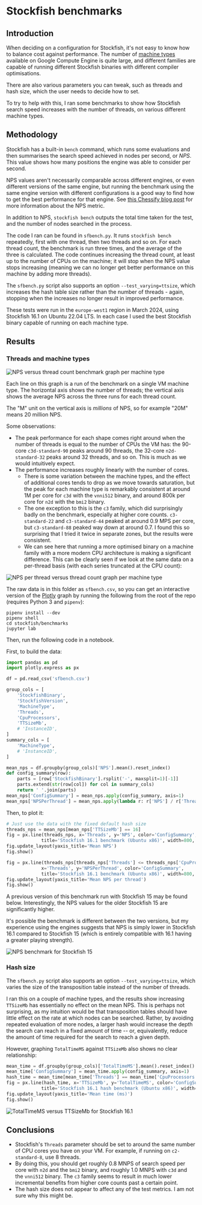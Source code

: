 # Stockfish benchmarks

## Introduction

When deciding on a configuration for Stockfish, it's not easy to know how to
balance cost against performance. The number of [machine
types](https://cloud.google.com/compute/docs/machine-types) available on Google
Compute Engine is quite large, and different families are capable of running
different Stockfish binaries with different compiler optimisations.

There are also various parameters you can tweak, such as threads and hash size,
which the user needs to decide how to set.

To try to help with this, I ran some benchmarks to show how Stockfish search
speed increases with the number of threads, on various different machine types.

## Methodology

Stockfish has a built-in `bench` command, which runs some evaluations and then
summarises the search speed achieved in nodes per second, or _NPS_. This value
shows how many positions the engine was able to consider per second.

NPS values aren't necessarily comparable across different engines, or even
different versions of the same engine, but running the benchmark using the same
engine version with different configurations is a good way to find how to get
the best performance for that engine. See [this Chessify blog
post](https://chessify.me/blog/nps-what-are-the-nodes-per-second-in-chess-engine-analysis)
for more information about the NPS metric.

In addition to NPS, `stockfish bench` outputs the total time taken for the test,
and the number of nodes searched in the process.

The code I ran can be found in `sfbench.py`. It runs `stockfish bench`
repeatedly, first with one thread, then two threads and so on. For each thread
count, the benchmark is run three times, and the average of the three is
calculated. The code continues increasing the thread count, at least up to the
number of CPUs on the machine; it will stop when the NPS value stops increasing
(meaning we can no longer get better performance on this machine by adding more
threads).

The `sfbench.py` script also supports an option `--test_varying=ttsize`, which
increases the hash table size rather than the number of threads - again,
stopping when the increases no longer result in improved performance.

These tests were run in the `europe-west1` region in March 2024, using Stockfish
16.1 on Ubuntu 22.04 LTS. In each case I used the best Stockfish binary capable
of running on each machine type.

## Results

### Threads and machine types

![NPS versus thread count benchmark graph per machine type](sfbenchgraph.png)

Each line on this graph is a run of the benchmark on a single VM machine type.
The horizontal axis shows the number of threads; the vertical axis shows the
average NPS across the three runs for each thread count.

The "M" unit on the vertical axis is _millions_ of NPS, so for example "20M"
means 20 million NPS.

Some observations:

- The peak performance for each shape comes right around when the number of
  threads is equal to the number of CPUs the VM has: the 90-core
  `c3d-standard-90` peaks around 90 threads, the 32-core `n2d-standard-32` peaks
  around 32 threads, and so on. This is much as we would intuitively expect.
- The performance increases roughly linearly with the number of cores.
  - There is some variation between the machine types, and the effect of
    additional cores tends to drop as we move towards saturation, but the peak
    for each machine type is remarkably consistent at around 1M per core for
    `c3d` with the `vnni512` binary, and around 800k per core for `n2d` with the
    `bmi2` binary.
  - The one exception to this is the `c3` family, which did surprisingly badly
    on the benchmark, especially at higher core counts. `c3-standard-22` and
    `c3-standard-44` peaked at around 0.9 MPS per core, but `c3-standard-88`
    peaked way down at around 0.7. I found this so surprising that I tried it
    twice in separate zones, but the results were consistent.
  - We can see here that running a more optimised binary on a machine family
    with a more modern CPU architecture is making a significant difference. This
    can be clearly seen if we look at the same data on a per-thread basis (with
    each series truncated at the CPU count):

![NPS per thread versus thread count graph per machine type](sfbenchgraphperthread.png)

The raw data is in this folder as `sfbench.csv`, so you can get an interactive
version of the
[Plotly](https://plotly.com/python/line-charts/#line-plots-with-plotlyexpress)
graph by running the following from the root of the repo (requires Python 3 and
`pipenv`):

```
pipenv install --dev
pipenv shell
cd stockfish/benchmarks
jupyter lab
```

Then, run the following code in a notebook.

First, to build the data:

```python
import pandas as pd
import plotly.express as px

df = pd.read_csv('sfbench.csv')

group_cols = [
    'StockfishBinary',
    'StockfishVersion',
    'MachineType',
    'Threads',
    'CpuProcessors',
    'TTSizeMb',
    # 'InstanceID',
]
summary_cols = [
    'MachineType',
    # 'InstanceID',
]

mean_nps = df.groupby(group_cols)['NPS'].mean().reset_index()
def config_summary(row):
    parts = [row['StockfishBinary'].rsplit('-', maxsplit=1)[-1]]
    parts.extend(str(row[col]) for col in summary_cols)
    return ' '.join(parts)
mean_nps['ConfigSummary'] = mean_nps.apply(config_summary, axis=1)
mean_nps['NPSPerThread'] = mean_nps.apply(lambda r: r['NPS'] / r['Threads'], axis=1)
```

Then, to plot it:

```python
# Just use the data with the fixed default hash size
threads_nps = mean_nps[mean_nps['TTSizeMb'] == 16]
fig = px.line(threads_nps, x='Threads', y='NPS', color='ConfigSummary',
             title='Stockfish 16.1 benchmark (Ubuntu x86)', width=800, height=600)
fig.update_layout(yaxis_title='Mean NPS')
fig.show()

fig = px.line(threads_nps[threads_nps['Threads'] <= threads_nps['CpuProcessors']],
             x='Threads', y='NPSPerThread', color='ConfigSummary',
             title='Stockfish 16.1 benchmark (Ubuntu x86)', width=800, height=600)
fig.update_layout(yaxis_title='Mean NPS per thread')
fig.show()
```

A previous version of this benchmark run with Stockfish 15 may be found below.
Interestingly, the NPS values for the older Stockfish 15 are significantly
higher.

It's possible the benchmark is different between the two versions, but my
experience using the engines suggests that NPS is simply lower in Stockfish 16.1
compared to Stockfish 15 (which is entirely compatible with 16.1 having a
greater playing strength).

![NPS benchmark for Stockfish 15](sfbenchgraph15.png)

### Hash size

The `sfbench.py` script also supports an option `--test_varying=ttsize`, which
varies the size of the transposition table instead of the number of threads.

I ran this on a couple of machine types, and the results show increasing
`TTSizeMb` has essentially no effect on the mean NPS. This is perhaps not
surprising, as my intuition would be that transposition tables should have
little effect on the rate at which nodes can be searched. Rather, by avoiding
repeated evaluation of more nodes, a larger hash would increase the depth the
search can reach in a fixed amount of time -- or, equivalently, reduce the
amount of time required for the search to reach a given depth.

However, graphing `TotalTimeMS` against `TTSizeMb` also shows no clear
relationship:

```python
mean_time = df.groupby(group_cols)['TotalTimeMS'].mean().reset_index()
mean_time['ConfigSummary'] = mean_time.apply(config_summary, axis=1)
hash_time = mean_time[mean_time['Threads'] == mean_time['CpuProcessors']]
fig = px.line(hash_time, x='TTSizeMb', y='TotalTimeMS', color='ConfigSummary',
             title='Stockfish 16.1 hash benchmark (Ubuntu x86)', width=800, height=600, log_x=True, markers=True)
fig.update_layout(yaxis_title='Mean time (ms)')
fig.show()
```

![TotalTimeMS versus TTSizeMb for Stockfish 16.1](sfhashtimegraph.png)

## Conclusions

- Stockfish's `Threads` parameter should be set to around the same number of CPU
  cores you have on your VM. For example, if running on `c2-standard-8`, use 8
  threads.
- By doing this, you should get roughly 0.8 MNPS of search speed per core with
  `n2d` and the `bmi2` binary, and roughly 1.0 MNPS with `c3d` and the `vnni512`
  binary. The `c3` family seems to result in much lower incremental benefits
  from higher core counts past a certain point.
- The hash size does not appear to affect any of the test metrics. I am not sure
  why this might be.
